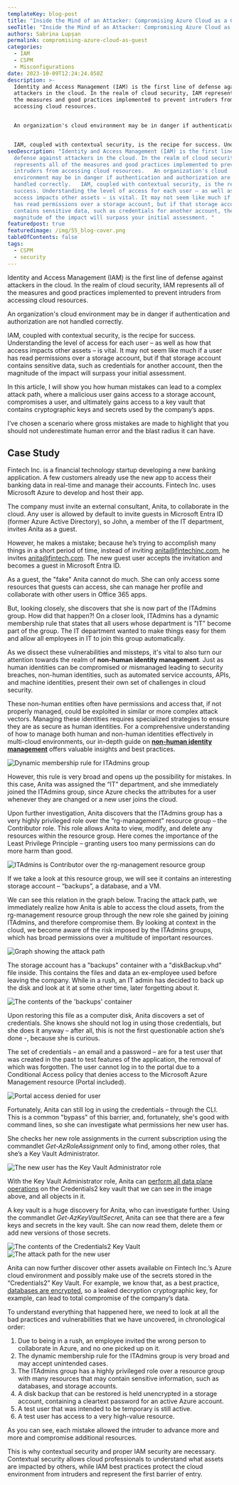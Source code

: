 ```yaml
---
templateKey: blog-post
title: "Inside the Mind of an Attacker: Compromising Azure Cloud as a Guest"
seoTitle: "Inside the Mind of an Attacker: Compromising Azure Cloud as a Guest"
authors: Sabrina Lupșan
permalink: compromising-azure-cloud-as-guest
categories:
  - IAM
  - CSPM
  - Misconfigurations
date: 2023-10-09T12:24:24.858Z
description: >-
  Identity and Access Management (IAM) is the first line of defense against
  attackers in the cloud. In the realm of cloud security, IAM represents all of
  the measures and good practices implemented to prevent intruders from
  accessing cloud resources. 


  An organization's cloud environment may be in danger if authentication and authorization are not handled correctly. 


  IAM, coupled with contextual security, is the recipe for success. Understanding the level of access for each user – as well as how that access impacts other assets – is vital. It may not seem like much if a user has read permissions over a storage account, but if that storage account contains sensitive data, such as credentials for another account, then the magnitude of the impact will surpass your initial assessment. 
seoDescription: "Identity and Access Management (IAM) is the first line of
  defense against attackers in the cloud. In the realm of cloud security, IAM
  represents all of the measures and good practices implemented to prevent
  intruders from accessing cloud resources.   An organization's cloud
  environment may be in danger if authentication and authorization are not
  handled correctly.   IAM, coupled with contextual security, is the recipe for
  success. Understanding the level of access for each user – as well as how that
  access impacts other assets – is vital. It may not seem like much if a user
  has read permissions over a storage account, but if that storage account
  contains sensitive data, such as credentials for another account, then the
  magnitude of the impact will surpass your initial assessment. "
featuredpost: true
featuredimage: /img/55_blog-cover.png
tableOfContents: false
tags:
  - CSPM
  - security
---
```

Identity and Access Management (IAM) is the first line of defense against attackers in the cloud. In the realm of cloud security, IAM represents all of the measures and good practices implemented to prevent intruders from accessing cloud resources. 

An organization's cloud environment may be in danger if authentication and authorization are not handled correctly. 

IAM, coupled with contextual security, is the recipe for success. Understanding the level of access for each user – as well as how that access impacts other assets – is vital. It may not seem like much if a user has read permissions over a storage account, but if that storage account contains sensitive data, such as credentials for another account, then the magnitude of the impact will surpass your initial assessment. 

In this article, I will show you how human mistakes can lead to a complex attack path, where a malicious user gains access to a storage account, compromises a user, and ultimately gains access to a key vault that contains cryptographic keys and secrets used by the company’s apps. 

I’ve chosen a scenario where gross mistakes are made to highlight that you should not underestimate human error and the blast radius it can have.  

## Case Study

Fintech Inc. is a financial technology startup developing a new banking application. A few customers already use the new app to access their banking data in real-time and manage their accounts. Fintech Inc. uses Microsoft Azure to develop and host their app. 

The company must invite an external consultant, Anita, to collaborate in the cloud. Any user is allowed by default to invite guests in Microsoft Entra ID (former Azure Active Directory), so John, a member of the IT department, invites Anita as a guest. 

However, he makes a mistake; because he’s trying to accomplish many things in a short period of time, instead of inviting anita@fintechinc.com, he invites anita@fintech.com. The new guest user accepts the invitation and becomes a guest in Microsoft Entra ID. 

As a guest, the "fake" Anita cannot do much. She can only access some resources that guests can access, she can manage her profile and collaborate with other users in Office 365 apps.  

But, looking closely, she discovers that she is now part of the ITAdmins group. How did that happen?! On a closer look, ITAdmins has a dynamic membership rule that states that all users whose department is "IT" become part of the group. The IT department wanted to make things easy for them and allow all employees in IT to join this group automatically. 



As we dissect these vulnerabilities and missteps, it's vital to also turn our attention towards the realm of **non-human identity management**. Just as human identities can be compromised or mismanaged leading to security breaches, non-human identities, such as automated service accounts, APIs, and machine identities, present their own set of challenges in cloud security. 

These non-human entities often have permissions and access that, if not properly managed, could be exploited in similar or more complex attack vectors. Managing these identities requires specialized strategies to ensure they are as secure as human identities. For a comprehensive understanding of how to manage both human and non-human identities effectively in multi-cloud environments, our in-depth guide on **[non-human identity management](https://cyscale.com/blog/human-non-human-identity-management-multi-cloud/)** offers valuable insights and best practices.

<img src="/img/55_blog-dynamic-membership-rule.png" alt="Dynamic membership rule for ITAdmins group" title="Dynamic membership rule for ITAdmins group" class=" blog-image-shadow " style="width:auto;height:auto;"/>

However, this rule is very broad and opens up the possibility for mistakes. In this case, Anita was assigned the “IT” department, and she immediately joined the ITAdmins group, since Azure checks the attributes for a user whenever they are changed or a new user joins the cloud.  

Upon further investigation, Anita discovers that the ITAdmins group has a very highly privileged role over the “rg-management" resource group – the Contributor role. This role allows Anita to view, modify, and delete any resources within the resource group. Here comes the importance of the Least Privilege Principle – granting users too many permissions can do more harm than good. 

<img src="/img/55_blog-it-admins-contributor-rg-management.png" alt="ITAdmins is Contributor over the rg-management resource group" title="ITAdmins is Contributor over the rg-management resource group" class=" blog-image-shadow " style="width:auto;height:auto;"/>

If we take a look at this resource group, we will see it contains an interesting storage account – “backups”, a database, and a VM. 

We can see this relation in the graph below. Tracing the attack path, we immediately realize how Anita is able to access the cloud assets, from the rg-management resource group through the new role she gained by joining ITAdmins, and therefore compromise them. By looking at context in the cloud, we become aware of the risk imposed by the ITAdmins groups, which has broad permissions over a multitude of important resources. 

<img src="/img/55_blog-first-graph.png" alt="Graph showing the attack path" title="Graph showing the attack path" class=" blog-image-shadow " style="width:auto;height:auto;"/>

The storage account has a "backups" container with a "diskBackup.vhd" file inside. This contains the files and data an ex-employee used before leaving the company. While in a rush, an IT admin has decided to back up the disk and look at it at some other time, later forgetting about it. 

<img src="/img/55_blog-backups-container.png" alt="The contents of the 'backups' container" title="The contents of the 'backups' container" class=" blog-image-shadow " style="width:auto;height:auto;"/>

Upon restoring this file as a computer disk, Anita discovers a set of credentials. She knows she should not log in using those credentials, but she does it anyway – after all, this is not the first questionable action she’s done -, because she is curious.  

The set of credentials – an email and a password – are for a test user that was created in the past to test features of the application, the removal of which was forgotten. The user cannot log in to the portal due to a Conditional Access policy that denies access to the Microsoft Azure Management resource (Portal included).  

<img src="/img/55_blog-access-to-portal-denied.png" alt="Portal access denied for user" title="Portal access denied for user" class=" blog-image-shadow " style="width:auto;height:auto;"/>

Fortunately, Anita can still log in using the credentials – through the CLI. This is a common "bypass" of this barrier, and, fortunately, she's good with command lines, so she can investigate what permissions her new user has. 

She checks her new role assignments in the current subscription using the commandlet *Get-AzRoleAssignment* only to find, among other roles, that she’s a Key Vault Administrator. 

<img src="/img/55_blog-key-vault-administrator-role.png" alt="The new user has the Key Vault Administrator role" title="The new user has the Key Vault Administrator role" class=" blog-image-shadow " style="width:auto;height:auto;"/>

With the Key Vault Administrator role, Anita can [perform all data plane operations](https://learn.microsoft.com/en-us/azure/key-vault/general/rbac-guide?tabs=azure-cli) on the Credentials2 key vault that we can see in the image above, and all objects in it. 

A key vault is a huge discovery for Anita, who can investigate further. Using the commandlet *Get-AzKeyVaultSecret*, Anita can see that there are a few keys and secrets in the key vault. She can now read them, delete them or add new versions of those secrets. 

<img src="/img/55_blog-contents-of-the-key-vault.png" alt="The contents of the Credentials2 Key Vault" title="The contents of the Credentials2 Key Vault" class=" blog-image-shadow " style="width:auto;height:auto;"/>

<img src="/img/55_blog-second-graph.png" alt="The attack path for the new user" title="The attack path for the new user" class=" blog-image-shadow " style="width:auto;height:auto;"/>

Anita can now further discover other assets available on Fintech Inc.’s Azure cloud environment and possibly make use of the secrets stored in the “Credentials2” Key Vault. For example, we know that, as a best practice, [databases are encrypted](https://cyscale.com/blog/best-practices-for-securing-databases/), so a leaked decryption cryptographic key, for example, can lead to total compromise of the company’s data. 

To understand everything that happened here, we need to look at all the bad practices and vulnerabilities that we have uncovered, in chronological order: 

1. Due to being in a rush, an employee invited the wrong person to collaborate in Azure, and no one picked up on it. 
2. The dynamic membership rule for the ITAdmins group is very broad and may accept unintended cases. 
3. The ITAdmins group has a highly privileged role over a resource group with many resources that may contain sensitive information, such as databases, and storage accounts. 
4. A disk backup that can be restored is held unencrypted in a storage account, containing a cleartext password for an active Azure account. 
5. A test user that was intended to be temporary is still active. 
6. A test user has access to a very high-value resource. 

As you can see, each mistake allowed the intruder to advance more and more and compromise additional resources. 

This is why contextual security and proper IAM security are necessary. Contextual security allows cloud professionals to understand what assets are impacted by others, while IAM best practices protect the cloud environment from intruders and represent the first barrier of entry.